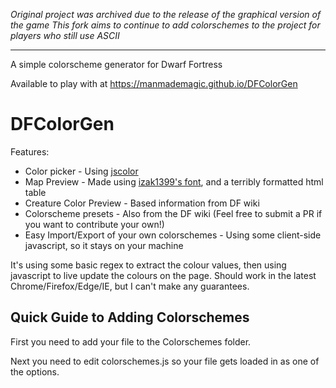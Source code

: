 *Original project was archived due to the release of the graphical version of the game*
*This fork aims to continue to add colorschemes to the project for players who still use ASCII*

---


A simple colorscheme generator for Dwarf Fortress

Available to play with at https://manmademagic.github.io/DFColorGen

# DFColorGen
Features:
- Color picker - Using [jscolor](http://jscolor.com)
- Map Preview - Made using [izak1399's font](izaksmells.com/2012/06/dwarf-fortress-ttf-font-download), and a terribly formatted html table
- Creature Color Preview - Based information from DF wiki
- Colorscheme presets - Also from the DF wiki (Feel free to submit a PR if you want to contribute your own!)
- Easy Import/Export of your own colorschemes - Using some client-side javascript, so it stays on your machine

It's using some basic regex to extract the colour values, then using javascript to live update the colours on the page.
Should work in the latest Chrome/Firefox/Edge/IE, but I can't make any guarantees.


## Quick Guide to Adding Colorschemes

First you need to add your file to the Colorschemes folder. 

Next you need to edit colorschemes.js so your file gets loaded in as one of the options. 
